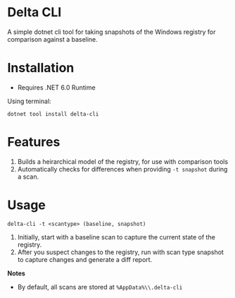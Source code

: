 # Delta CLI

A simple dotnet cli tool for taking snapshots of the Windows registry for comparison against a baseline.

# Installation

- Requires .NET 6.0 Runtime

Using terminal:

`dotnet tool install delta-cli`

# Features

1. Builds a heirarchical model of the registry, for use with comparison tools
2. Automatically checks for differences when providing `-t snapshot` during a scan.

# Usage

`delta-cli -t <scantype> (baseline, snapshot)`

1. Initially, start with a baseline scan to capture the current state of the registry.
2. After you suspect changes to the registry, run with scan type snapshot to capture changes and generate a diff report.

**Notes**

- By default, all scans are stored at `%AppData%\\.delta-cli`
